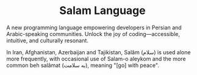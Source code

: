 <div align="center">
  <h1>Salam Language</h1>
</div>

A new programming language empowering developers in Persian and Arabic-speaking communities. Unlock the joy of coding—accessible, intuitive, and culturally resonant.

In Iran, Afghanistan, Azerbaijan and Tajikistan, Salâm (سلام) is used alone more frequently, with occasional use of Salam-o aleykom and the more common beh salâmat (به سلامت), meaning "[go] with peace".


